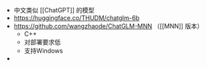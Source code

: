 - 中文类似 [[ChatGPT]] 的模型
- https://huggingface.co/THUDM/chatglm-6b
- https://github.com/wangzhaode/ChatGLM-MNN （[[MNN]] 版本）
	- C++
	- 对部署要求低
	- 支持Windows
-